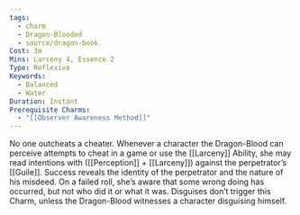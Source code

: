 ```yaml
---
tags:
  - charm
  - Dragon-Blooded
  - source/dragon-book
Cost: 3m
Mins: Larceny 4, Essence 2
Type: Reflexive
Keywords:
  - Balanced
  - Water
Duration: Instant
Prerequisite Charms:
  - "[[Observer Awareness Method]]"
---
```

No one outcheats a cheater. Whenever a character the Dragon-Blood can perceive attempts to cheat in a game or use the [[Larceny]] Ability, she may read intentions with ([[Perception]] + [[Larceny]]) against the perpetrator’s [[Guile]]. Success reveals the identity of the perpetrator and the nature of his misdeed. On a failed roll, she’s aware that some wrong doing has occurred, but not who did it or what it was. Disguises don’t trigger this Charm, unless the Dragon-Blood witnesses a character disguising himself.